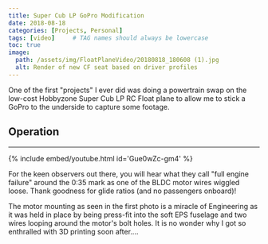 ```yaml
---
title: Super Cub LP GoPro Modification
date: 2018-08-18 
categories: [Projects, Personal]
tags: [video]     # TAG names should always be lowercase
toc: true
image:
  path: /assets/img/FloatPlaneVideo/20180818_180608 (1).jpg
  alt: Render of new CF seat based on driver profiles
---
```


One of the first "projects" I ever did was doing a powertrain swap on the low-cost Hobbyzone Super Cub LP RC Float plane to allow me to stick a GoPro to the underside to capture some footage.


## Operation
___
{% include embed/youtube.html id='Gue0wZc-gm4' %}


For the keen observers out there, you will hear what they call "full engine failure" around the 0:35 mark as one of the BLDC motor wires wiggled loose. Thank goodness for glide ratios (and no passengers onboard)!


The motor mounting as seen in the first photo is a miracle of Engineering as it was held in place by being press-fit into the soft EPS fuselage and two wires looping around the motor's bolt holes. It is no wonder why I got so enthralled with 3D printing soon after....
